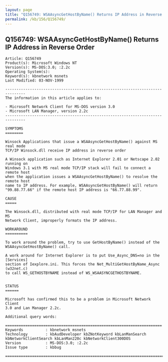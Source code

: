 ```yaml
---
layout: page
title: "Q156749: WSAAsyncGetHostByName() Returns IP Address in Reverse Order"
permalink: /kb/156/Q156749/
---
```


## Q156749: WSAAsyncGetHostByName() Returns IP Address in Reverse Order

	Article: Q156749
	Product(s): Microsoft Windows NT
	Version(s): MS-DOS:3.0; :2.2c
	Operating System(s): 
	Keyword(s): kbnetwork msnets
	Last Modified: 03-NOV-1999
	
	-------------------------------------------------------------------------------
	The information in this article applies to:
	
	- Microsoft Network Client for MS-DOS version 3.0 
	- Microsoft LAN Manager, version 2.2c 
	-------------------------------------------------------------------------------
	
	SYMPTOMS
	========
	
	Winsock Applications that issue a WSAAsyncGetHostByName() against MS real mode
	TCP/IP Winsock.dll receive IP address in reverse order
	
	A Winsock application such as Internet Explorer 2.01 or Netscape 2.02 running on
	Windows 3.1 with MS real mode TCP/IP stack will fail to connect a remote host
	when the application issues a WSAAsyncGetHostByName() to resolve the remote host
	name to IP address. For example, WSAAsyncGetHostByName() will return
	"99.88.77.66" if the remote host IP address is "66.77.88.99".
	
	CAUSE
	=====
	
	The Winsock.dll, distributed with real mode TCP/IP for LAN Manager and MS
	Network Client, improperly formats the IP address.
	
	WORKAROUND
	==========
	
	To work around the problem, try to use GetHostByName() instead of the
	WSAAsyncGetHostByName() call.
	
	A work around for Internet Explorer is to put Use_Async_DNS=no in the [Services]
	section of Iexplore.ini. This forces the Net_MultiGetHostByName_Async (w32net.c)
	to call WS_GETHOSTBYNAME instead of WS_WSAASYNCGETHOSTBYNAME.
	
	
	STATUS
	======
	
	Microsoft has confirmed this to be a problem in Microsoft Network Client
	3.0 and Lan Manager 2.2c.
	
	Additional query words:
	
	======================================================================
	Keywords          : kbnetwork msnets 
	Technology        : kbAudDeveloper kbZNotKeyword kbLanManSearch kbNetworkClientSearch kbLanMan220c kbNetworkClient300DOS
	Version           : MS-DOS:3.0; :2.2c
	Issue type        : kbbug
	
	=============================================================================
	
